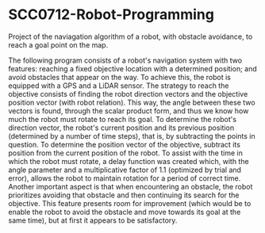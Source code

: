 # SCC0712-Robot-Programming
Project of the naviagation algorithm of a robot, with obstacle avoidance, to reach a goal point on the map.

The following program consists of a robot's navigation system with two features: reaching a fixed objective location with a determined position; and avoid obstacles that appear on the way. To achieve this, the robot is equipped with a GPS and a LiDAR sensor.
The strategy to reach the objective consists of finding the robot direction vectors and the objective position vector (with robot relation). This way, the angle between these two vectors is found, through the scalar product form, and thus we know how much the robot must rotate to reach its goal.
To determine the robot's direction vector, the robot's current position and its previous position (determined by a number of time steps), that is, by subtracting the points in question. To determine the position vector of the objective, subtract its position from the current position of the robot.
To assist with the time in which the robot must rotate, a delay function was created which, with the angle parameter and a multiplicative factor of 1.1 (optimized by trial and error), allows the robot to maintain rotation for a period of correct time.
Another important aspect is that when encountering an obstacle, the robot prioritizes avoiding that obstacle and then continuing its search for the objective. This feature presents room for improvement (which would be to enable the robot to avoid the obstacle and move towards its goal at the same time), but at first it appears to be satisfactory.
